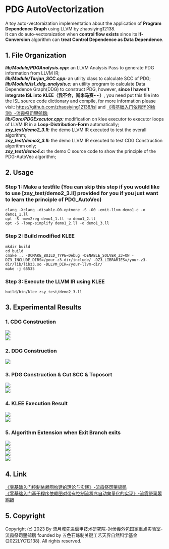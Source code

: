 # PDG AutoVectorization  
A toy auto-vectoraization implementation about the application of **Program Dependence Graph** using LLVM by zhaosiying12138.  
It can do auto-vectoraization when **control flow exists** since its **If-Conversion** algorithm can **treat Control Dependence as Data Dependence**.

## 1. File Organization  
***lib/Module/PDGAnalysis.cpp:*** an LLVM Analysis Pass to generate PDG information from LLVM IR;  
***lib/Module/Tarjan_SCC.cpp:*** an utility class to calculate SCC of PDG;  
***lib/Module/isl_ddg_analysis.c:*** an utility program to calculate Data Dependence Graph(DDG) to construct PDG, however, **since I haven't integrate ISL into KLEE（我不会，斯米马赛~~）**, you need put this file into the ISL source code dictionary and compile, for more information please visit: https://github.com/zhaosiying12138/isl and [《零基础入门依赖环的检测》-流霞祭司曌鹓鶵](https://zhuanlan.zhihu.com/p/649953141);  
***lib/Core/PDGExecutor.cpp:*** modification on klee executor to executor loops of LLVM IR in a **Loop-Distribution-Form** automatically;  
***zsy_test/demo2\_3.ll:*** the demo LLVM IR executed to test the overall algorithm;  
***zsy_test/demo3\_3.ll:*** the demo LLVM IR executed to test CDG Construction algorithm only;  
***zsy_test/demo4.c:*** the demo C source code to show the principle of the PDG-AutoVec algorithm;  

## 2. Usage  
### Step 1: Make a testfile (You can skip this step if you would like to use [zsy_test/demo2_3.ll] provided for you if you just want to learn the principle of PDG_AutoVec)  
```
clang -Xclang -disable-O0-optnone -S -O0 -emit-llvm demo1.c -o demo1_1.ll  
opt -S -mem2reg demo1_1.ll -o demo1_2.ll  
opt -S -loop-simplify demo1_2.ll -o demo1_3.ll  
```

### Step 2: Build modified KLEE  
```
mkdir build  
cd build  
cmake .. -DCMAKE_BUILD_TYPE=Debug -DENABLE_SOLVER_Z3=ON -DZ3_INCLUDE_DIRS=/your-z3-dir/include/ -DZ3_LIBRARIES=/your-z3-dir/lib/libz3.so -DLLVM_DIR=/your-llvm-dir/  
make -j 65535  
```

### Step 3: Execute the LLVM IR using KLEE  
```
build/bin/klee zsy_test/demo2_3.ll  
```

## 3. Experimental Results  
### 1. CDG Construction  
![](./resource/CDG01.png)  
![](./resource/CDG02.png)  
### 2. DDG Construction  
![](./resource/DDG01.png)  
### 3. PDG Construction & Cut SCC & Toposort
![](./resource/PDG01.png)  
![](./resource/Toposort-PDG01.png)  
### 4. KLEE Execution Result  
![](./resource/KLEE-Exec01.png)  
![](./resource/KLEE-Exec02.png)  
### 5. Algorithm Extension when Exit Branch exits  
![](./resource/EB-demo01.png)  
![](./resource/EB-demo02.png)  
![](./resource/EB-demo03.png)  
![](./resource/EB-demo04.png)  

## 4. Link  
[《零基础入门控制依赖图构建的理论与实践》-流霞祭司曌鹓鶵](https://zhuanlan.zhihu.com/p/658705992)  
[《零基础入门基于程序依赖图对带有控制流程序自动向量化的实现》-流霞祭司曌鹓鶵](https://zhuanlan.zhihu.com/p/665523785)  

## 5. Copyright  
Copyright (c) 2023 By 流月城先进偃甲技术研究院-对伏羲外包国家重点实验室-流霞祭司曌鹓鶵 founded by 五色石炼制关键工艺天界自然科学基金(2022LYC12138).  All rights reserved.  
